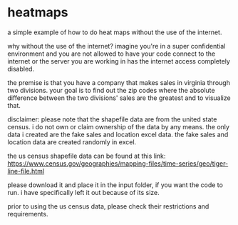 # heatmaps
a simple example of how to do heat maps without the use of the internet.

why without the use of the internet? imagine you're in a super confidential environment
and you are not allowed to have your code connect to the internet or the server you are
working in has the internet access completely disabled.

the premise is that you have a company that makes sales in virginia through two divisions.
your goal is to find out the zip codes where the absolute difference between the two 
divisions' sales are the greatest and to visualize that.

disclaimer: please note that the shapefile data are from the united state census.
i do not own or claim ownership of the data by any means.
the only data i created are the fake sales and location excel data.
the fake sales and location data are created randomly in excel.

the us census shapefile data can be found at this link:
https://www.census.gov/geographies/mapping-files/time-series/geo/tiger-line-file.html

please download it and place it in the input folder, if you want the code to run.
i have specifically left it out because of its size.

prior to using the us census data, please check their restrictions and requirements.

